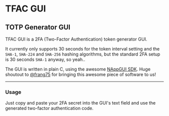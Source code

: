 # TFAC GUI

## TOTP Generator GUI

TFAC GUI is a 2FA (Two-Factor Authentication) token generator GUI.

It currently only supports 30 seconds for the token interval setting and the `SHA-1`, `SHA-224` and `SHA-256` hashing algorithms, but the standard 2FA setup is 30 seconds `SHA-1` anyway, so yeah..

The GUI is written in plain C, using the awesome [NAppGUI SDK](https://github.com/frang75/nappgui_src). Huge shoutout to [@frang75](https://github.com/frang75) for bringing this awesome piece of software to us!

---

### Usage

Just copy and paste your 2FA secret into the GUI's text field and use the generated two-factor authentication code.
